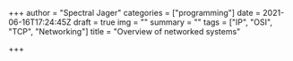 +++
author = "Spectral Jager"
categories = ["programming"]
date = 2021-06-16T17:24:45Z
draft = true
img = ""
summary = ""
tags = ["IP", "OSI", "TCP", "Networking"]
title = "Overview of networked systems"

+++
